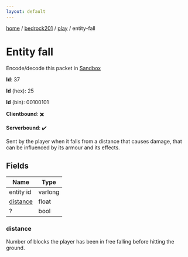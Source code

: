 ```yaml
---
layout: default
---
```


[home](/)  /  [bedrock201](/protocol/bedrock201)  /  [play](/protocol/bedrock201/play)  /  entity-fall

# Entity fall

Encode/decode this packet in [Sandbox](../../../sandbox/bedrock201#play.entity_fall)

**Id**: 37

**Id** (hex): 25

**Id** (bin): 00100101

**Clientbound**: ✖️

**Serverbound**: ✔️

Sent by the player when it falls from a distance that causes damage, that can be influenced by its armour and its effects.

## Fields

Name | Type
---|---
entity id | varlong
[distance](#distance) | float
? | bool

### distance

Number of blocks the player has been in free falling before hitting the ground.
